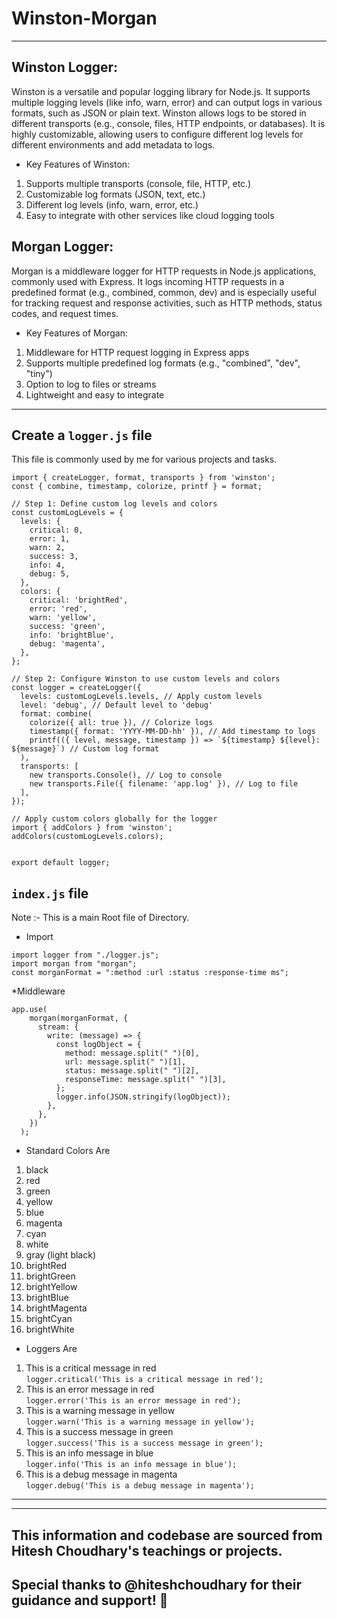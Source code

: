 # Winston-Morgan
---------------------------------------------------------------------------

## Winston Logger:
Winston is a versatile and popular logging library for Node.js. It supports multiple logging levels (like info, warn, error) and can output logs in various formats, such as JSON or plain text. Winston allows logs to be stored in different transports (e.g., console, files, HTTP endpoints, or databases). It is highly customizable, allowing users to configure different log levels for different environments and add metadata to logs.

* Key Features of Winston:

1. Supports multiple transports (console, file, HTTP, etc.)<br>
2. Customizable log formats (JSON, text, etc.)<br>
3. Different log levels (info, warn, error, etc.)<br>
4. Easy to integrate with other services like cloud logging tools


## Morgan Logger:
Morgan is a middleware logger for HTTP requests in Node.js applications, commonly used with Express. It logs incoming HTTP requests in a predefined format (e.g., combined, common, dev) and is especially useful for tracking request and response activities, such as HTTP methods, status codes, and request times.

* Key Features of Morgan:
  
1. Middleware for HTTP request logging in Express apps<br>
2. Supports multiple predefined log formats (e.g., "combined", "dev", "tiny")
3. Option to log to files or streams <br>
4. Lightweight and easy to integrate

---------------------------------------------------------------------------------------------

## Create a ```logger.js``` file
This file is commonly used by me for various projects and tasks.

```
import { createLogger, format, transports } from 'winston';
const { combine, timestamp, colorize, printf } = format;

// Step 1: Define custom log levels and colors
const customLogLevels = {
  levels: {
    critical: 0,
    error: 1,
    warn: 2,
    success: 3,
    info: 4,
    debug: 5,
  },
  colors: {
    critical: 'brightRed',
    error: 'red',
    warn: 'yellow',
    success: 'green',  
    info: 'brightBlue',
    debug: 'magenta',
  },
};

// Step 2: Configure Winston to use custom levels and colors
const logger = createLogger({
  levels: customLogLevels.levels, // Apply custom levels
  level: 'debug', // Default level to 'debug'
  format: combine(
    colorize({ all: true }), // Colorize logs
    timestamp({ format: 'YYYY-MM-DD-hh' }), // Add timestamp to logs
    printf(({ level, message, timestamp }) => `${timestamp} ${level}: ${message}`) // Custom log format
  ),
  transports: [
    new transports.Console(), // Log to console
    new transports.File({ filename: 'app.log' }), // Log to file
  ],
});

// Apply custom colors globally for the logger
import { addColors } from 'winston';
addColors(customLogLevels.colors);


export default logger;
```
## ```index.js``` file 
Note :- This is a main Root file of Directory.

* Import 
```
import logger from "./logger.js";
import morgan from "morgan";
const morganFormat = ":method :url :status :response-time ms";
```

*Middleware
```
app.use(
    morgan(morganFormat, {
      stream: {
        write: (message) => {
          const logObject = {
            method: message.split(" ")[0],
            url: message.split(" ")[1],   
            status: message.split(" ")[2],
            responseTime: message.split(" ")[3],
          };
          logger.info(JSON.stringify(logObject));
        },
      },
    })
  );
```
* Standard Colors Are
1. black <br>
2. red <br>
3. green <br>
4. yellow <br>
5. blue <br>
6. magenta <br>
7. cyan <br>
8. white <br>
9. gray (light black) <br>
10. brightRed <br>
11. brightGreen <br>
12. brightYellow <br>
13. brightBlue <br>
14. brightMagenta <br>
15. brightCyan <br>
16. brightWhite

* Loggers Are
  
 1. This is a critical message in red<br>
```logger.critical('This is a critical message in red');```<br>
 2. This is an error message in red<br>
```logger.error('This is an error message in red');```<br>
 3. This is a warning message in yellow<br>
```logger.warn('This is a warning message in yellow');```<br>
 4. This is a success message in green<br>
```logger.success('This is a success message in green');```<br>
 5. This is an info message in blue<br>
```logger.info('This is an info message in blue');```<br>
 6. This is a debug message in magenta<br>
```logger.debug('This is a debug message in magenta');```<br>
-------------------------------------------------------------------------------
-------------------------------------------------------------------------------
## This information and codebase are sourced from Hitesh Choudhary's teachings or projects.

## Special thanks to @hiteshchoudhary for their guidance and support! 🤝
